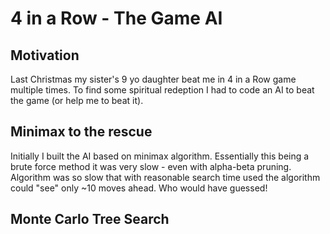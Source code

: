 # 4 in a Row - The Game AI

## Motivation
Last Christmas my sister's 9 yo daughter beat me in 4 in a Row game multiple times.
To find some spiritual redeption I had to code an AI to beat the game (or help me to beat it).

## Minimax to the rescue
Initially I built the AI based on minimax algorithm. Essentially this being a brute force method it was very slow - even with alpha-beta pruning. 
Algorithm was so slow that with reasonable search time used the algorithm could "see" only ~10 moves ahead. Who would have guessed!

## Monte Carlo Tree Search




